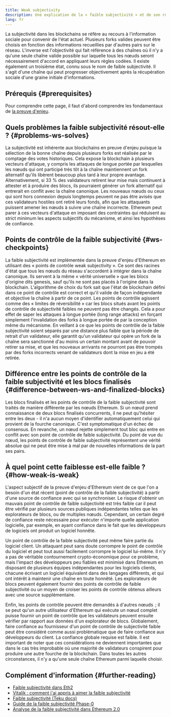 ```yaml
---
title: Weak subjectivity
description: Une explication de la « faible subjectivité » et de son rôle dans la PoS d'Ethereum.
lang: fr
---
```


La subjectivité dans les blockchains se réfère au recours à l'information sociale pour convenir de l'état actuel. Plusieurs forks valides peuvent être choisis en fonction des informations recueillies par d'autres pairs sur le réseau. L'inverse est l'objectivité qui fait référence à des chaînes où il n'y a qu'une seule chaîne valide possible sur laquelle tous les nœuds seront nécessairement d'accord en appliquant leurs règles codées. Il existe également un troisième état, connu sous le nom de faible subjectivité. Il s'agit d'une chaîne qui peut progresser objectivement après la récupération sociale d'une graine initiale d'informations.

## Prérequis \{#prerequisites}

Pour comprendre cette page, il faut d'abord comprendre les fondamentaux de [la preuve d'enjeu](/developers/docs/consensus-mechanisms/pos/).

## Quels problèmes la faible subjectivité résout-elle ? \{#problems-ws-solves}

La subjectivité est inhérente aux blockchains en preuve d'enjeu puisque la sélection de la bonne chaîne depuis plusieurs forks est réalisée par le comptage des votes historiques. Cela expose la blockchain à plusieurs vecteurs d'attaque, y compris les attaques de longue portée par lesquelles les nœuds qui ont participé très tôt à la chaîne maintiennent un fork alternatif qu'ils libèrent beaucoup plus tard à leur propre avantage. Alternativement, si 33 % des validateurs retirent leur mise mais continuent à attester et à produire des blocs, ils pourraient générer un fork alternatif qui entrerait en conflit avec la chaîne canonique. Les nouveaux nœuds ou ceux qui sont hors connexion depuis longtemps peuvent ne pas être avisés que ces validateurs hostiles ont retiré leurs fonds, afin que les attaquants puissent amener les nœuds à suivre une chaîne incorrecte. Ethereum peut parer à ces vecteurs d'attaque en imposant des contraintes qui réduisent au strict minimum les aspects subjectifs du mécanisme, et ainsi les hypothèses de confiance.

## Points de contrôle de la faible subjectivité \{#ws-checkpoints}

La faible subjectivité est implémentée dans la preuve d'enjeu d'Ethereum en utilisant des « points de contrôle weak subjectivity ». Ce sont des racines d'état que tous les nœuds du réseau s'accordent à intégrer dans la chaîne canonique. Ils servent à la même « vérité universelle » que les blocs d'origine dits genesis, sauf qu'ils ne sont pas placés à l'origine dans la blockchain. L'algorithme de choix du fork sait que l'état de blockchain défini dans ce point de contrôle est correct et qu'il valide de façon indépendante et objective la chaîne à partir de ce point. Les points de contrôle agissent comme des « limites de réversibilité » car les blocs situés avant les points de contrôle de subjectivité faibles ne peuvent pas être changés. Cela a pour effet de saper les attaques à longue portée (long range attacks) en forçant simplement l'invalidation des forks à longue portée de par la conception même du mécanisme. En veillant à ce que les points de contrôle de la faible subjectivité soient séparés par une distance plus faible que la période de retrait d'un validateur, elle garantit qu'un validateur qui opère un fork de la chaîne sera sanctionné d'au moins un certain montant avant de pouvoir retirer sa mise, et que les nouveaux arrivants ne pourront pas être trompés par des forks incorrects venant de validateurs dont la mise en jeu a été retirée.

## Différence entre les points de contrôle de la faible subjectivité et les blocs finalisés \{#difference-between-ws-and-finalized-blocks}

Les blocs finalisés et les points de contrôle de la faible subjectivité sont traités de manière différente par les nœuds Ethereum. Si un nœud prend connaissance de deux blocs finalisés concurrents, il ne peut qu'hésiter entre les deux - il n'a aucun moyen d'identifier automatiquement celui qui provient de la fourche canonique. C'est symptomatique d'un échec de consensus. En revanche, un nœud rejette simplement tout bloc qui entre en conflit avec son point de contrôle de faible subjectivité. Du point de vue du nœud, les points de contrôle de faible subjectivité représentent une vérité absolue qui ne peut être mise à mal par de nouvelles informations de la part ses pairs.

## À quel point cette faiblesse est-elle faible ? \{#how-weak-is-weak}

L'aspect subjectif de la preuve d'enjeu d'Ethereum vient de ce que l'on a besoin d'un état récent (point de contrôle de la faible subjectivité) à partir d'une source de confiance avec qui se synchroniser. Le risque d'obtenir un mauvais point de contrôle de faible subjectivité est très faible car il peut être vérifié par plusieurs sources publiques indépendantes telles que les explorateurs de blocs, ou de multiples nœuds. Cependant, un certain degré de confiance reste nécessaire pour exécuter n'importe quelle application logicielle, par exemple, en ayant confiance dans le fait que les développeurs de logiciels ont produit un logiciel honnête.

Un point de contrôle de la faible subjectivité peut même faire partie du logiciel client. Un attaquant peut sans doute corrompre le point de contrôle du logiciel et peut tout aussi facilement corrompre le logiciel lui-même. Il n'y a pas de véritable contournement crypto-économique pour ce problème, mais l'impact des développeurs peu fiables est minimisé dans Ethereum en disposant de plusieurs équipes indépendantes pour les logiciels clients, chacune écrivant un logiciel équivalent dans des langages différents, et qui ont intérêt à maintenir une chaîne en toute honnêté. Les explorateurs de blocs peuvent également fournir des points de contrôle de faible subjectivité ou un moyen de croiser les points de contrôle obtenus ailleurs avec une source supplémentaire.

Enfin, les points de contrôle peuvent être demandés à d'autres nœuds  ; il se peut qu'un autre utilisateur d'Ethereum qui exécute un nœud complet puisse fournir un point de contrôle que les validateurs peuvent ensuite vérifier par rapport aux données d'un explorateur de blocs. Globalement, faire confiance au fournisseur d'un point de contrôle de subjectivité faible peut être considéré comme aussi problématique que de faire confiance aux développeurs du client. La confiance globale requise est faible. Il est important de noter que ces considérations ne deviennent importantes que dans le cas très improbable où une majorité de validateurs conspirent pour produire une autre fourche de la blockchain. Dans toutes les autres circonstances, il n'y a qu'une seule chaîne Ethereum parmi laquelle choisir.

## Complément d'information \{#further-reading}

- [Faible subjectivité dans Eth2](https://notes.ethereum.org/@adiasg/weak-subjectvity-eth2)
- [Vitalik : comment j'ai appris à aimer la faible subjectivité](https://blog.ethereum.org/2014/11/25/proof-stake-learned-love-weak-subjectivity/)
- [Faible subjectivité (Teku docs)](https://docs.teku.consensys.net/en/latest/Concepts/Weak-Subjectivity/)
- [Guide de la faible subjectivité Phase-0](https://github.com/ethereum/consensus-specs/blob/dev/specs/phase0/weak-subjectivity.md)
- [Analyse de la faible subjectivité dans Ethereum 2.0](https://github.com/runtimeverification/beacon-chain-verification/blob/master/weak-subjectivity/weak-subjectivity-analysis.pdf)
